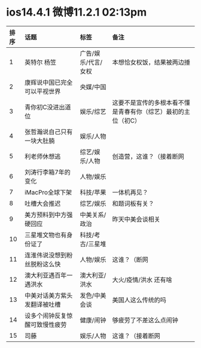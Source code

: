 # ios14.4.1 微博11.2.1 02:13pm

|排序|话题|标签|备注|
|:-|:-|:-|:-|
|1|英特尔 杨笠|广告/娱乐/代言/女权|本想恰女权饭，结果被两边捶|
|2|康辉说中国已完全可以平视世界|央媒/中国||
|3|青你初C没进出道位|娱乐/综艺|这要不是宣传的多根本看不懂是青春有你（综艺）最初的主位（初C）|
|4|张哲瀚说自己只有一块大肚腩|娱乐/人物||
|5|利老师休想逃|综艺/娱乐/人物|创造营，这谁？（接着断网|
|6|刘涛行李箱7年的变化|人物/娱乐||
|7|iMacPro全球下架|科技/苹果|一体机再见？|
|8|吐槽大会推迟|综艺/娱乐|和题词板有关？|
|9|美方预料到中方强硬回应|中美关系/政治|昨天中美会谈相关|
|10|三星堆文物也有身份证了|科技/考古/三星堆||
|11|连淮伟说没想到粉丝脱粉这么快|人物/娱乐|这谁？（断网|
|12|澳大利亚遇百年一遇洪水|澳大利亚/洪水|大火/疫情/洪水 还有啥|
|13|中美对话美方紫头发翻译被吐槽|发色/中美会谈|美国人这么传统的吗|
|14|设多个闹钟反复惊醒可致慢性疲劳|健康/闹钟|够疲劳了不差这么点闹钟|
|15|司藤|娱乐/人物|这谁？（接着断网|
